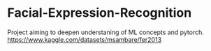 # Facial-Expression-Recognition
Project aiming to deepen understaning of ML concepts and pytorch.
https://www.kaggle.com/datasets/msambare/fer2013
